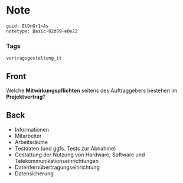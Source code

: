 # Note
```
guid: EtDnGr1>As
notetype: Basic-02d89-e0e22
```

### Tags
```
vertragsgestaltung_it
```

## Front
Welche <b>Mitwirkungspflichten</b> seitens des Auftraggebers bestehen im <b>Projektvertrag</b>?

## Back
<ul><li>Informationen</li><li>Mitarbeiter</li><li>Arbeitsräume</li><li>Testdaten (und ggfs. Tests zur Abnahme)</li><li>Gestattung der Nutzung von Hardware, Software und Telekommunikationseinrichtungen</li><li>Datenfernübertragungseinrichtung</li><li>Datensicherung</li></ul>
